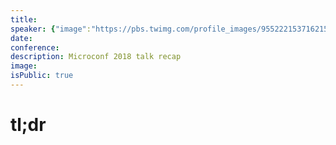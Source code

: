 ```yaml
---
title:
speaker: {"image":"https://pbs.twimg.com/profile_images/955222153716215808/AnCUHdcb.jpg","name":"Claire Suellentrop","title":"Head of Marketing, Userlist.io","bioUrl":"https://www.microconf.com/growth/speakers/claire-suellentrop/","twitter":"ClaireSuellen","website":"http://loveyourcustomers.co","location":"Atlanta + The Internet","description":"For SaaS marketers, I run https://t.co/Mx98QIKhpR w @ggiiaa // For self-funded SaaS founders, Co-founder https://t.co/kEyLZ3dl3o.","verified":false}
date:
conference:
description: Microconf 2018 talk recap
image:
isPublic: true
---
```


# tl;dr
